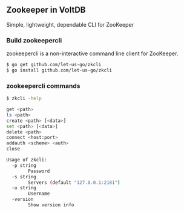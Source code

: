 ## Zookeeper in VoltDB

Simple, lightweight, dependable CLI for ZooKeeper

### Build zookeepercli

zookeepercli is a non-interactive command line client for ZooKeeper.

```bash
$ go get github.com/let-us-go/zkcli
$ go install github.com/let-us-go/zkcli
```

### zookeepercli commands

```bash
$ zkcli -help

get <path>
ls <path>
create <path> [<data>]
set <path> [<data>]
delete <path>
connect <host:port>
addauth <scheme> <auth>
close

Usage of zkcli:
  -p string
        Password
  -s string
        Servers (default "127.0.0.1:2181")
  -u string
        Username
  -version
        Show version info
```



